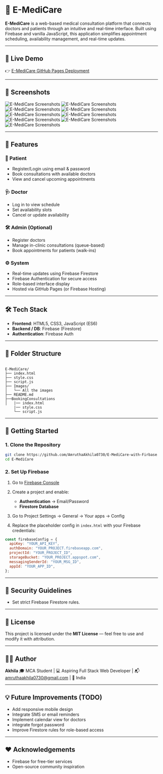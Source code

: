 # 🏥 E-MediCare

**E-MediCare** is a web-based medical consultation platform that connects doctors and patients through an intuitive and real-time interface. Built using Firebase and vanilla JavaScript, this application simplifies appointment scheduling, availability management, and real-time updates.

---

## 🔗 Live Demo

👉 [E-MediCare GitHub Pages Deployment]([https://yourusername.github.io/E-MediCare/](https://amruthaakhila0730.github.io/E-MediCare-with-Firbase/))  

---

## 📸 Screenshots
 
![E-MediCare Screenshots](./Images/Screenshot1.JPG)
![E-MediCare Screenshots](./Images/Screenshot2.JPG)
![E-MediCare Screenshots](./Images/Screenshot3.JPG)
![E-MediCare Screenshots](./Images/Screenshot4.JPG)
![E-MediCare Screenshots](./Images/Screenshot5.JPG)
![E-MediCare Screenshots](./Images/Screenshot6.JPG)
![E-MediCare Screenshots](./Images/Screenshot7.JPG)
![E-MediCare Screenshots](./Images/Screenshot8.JPG)
![E-MediCare Screenshots](./Images/Screenshot9.JPG)

---

## 🎯 Features

### 👤 Patient
- Register/Login using email & password
- Book consultations with available doctors
- View and cancel upcoming appointments

### 🩺 Doctor
- Log in to view schedule
- Set availability slots
- Cancel or update availability

### 🛠️ Admin (Optional)
- Register doctors
- Manage in-clinic consultations (queue-based)
- Book appointments for patients (walk-ins)

### ⚙️ System
- Real-time updates using Firebase Firestore
- Firebase Authentication for secure access
- Role-based interface display
- Hosted via GitHub Pages (or Firebase Hosting)

---

## 🛠️ Tech Stack

- **Frontend**: HTML5, CSS3, JavaScript (ES6)
- **Backend / DB**: Firebase (Firestore)
- **Authentication**: Firebase Auth

---

## 📁 Folder Structure

```

E-MediCare/
├── index.html
├── style.css
├── script.js
├── Images/
│   └── All the images
├── README.md
├──BookingConsultations
│   |── index.html
    |── style.css
    └── script.js

````

---

## 🚀 Getting Started

### 1. Clone the Repository

```bash
git clone https://github.com/AmruthaAkhila0730/E-MediCare-with-Firbase.git
cd E-MediCare
````

### 2. Set Up Firebase

1. Go to [Firebase Console](https://console.firebase.google.com/)
2. Create a project and enable:

   * **Authentication** → Email/Password
   * **Firestore Database**
3. Go to Project Settings → General → Your apps → Config
4. Replace the placeholder config in `index.html` with your Firebase credentials:

```js
const firebaseConfig = {
  apiKey: "YOUR_API_KEY",
  authDomain: "YOUR_PROJECT.firebaseapp.com",
  projectId: "YOUR_PROJECT_ID",
  storageBucket: "YOUR_PROJECT.appspot.com",
  messagingSenderId: "YOUR_MSG_ID",
  appId: "YOUR_APP_ID",
};
```



---

## 🔐 Security Guidelines

* Set strict Firebase Firestore rules.


---

## 📃 License

This project is licensed under the **MIT License** — feel free to use and modify it with attribution.

---

## 🙋‍♀️ Author

**Akhila**
🎓 MCA Student | 💻 Aspiring Full Stack Web Developer
| 📬 amruthaakhila0730@gmail.com
| 📍 India

---

## 💡 Future Improvements (TODO)

* Add responsive mobile design
* Integrate SMS or email reminders
* Implement calendar view for doctors
* integrate forgot password
* Improve Firestore rules for role-based access

---

## ❤️ Acknowledgements

* Firebase for free-tier services
* Open-source community inspiration
